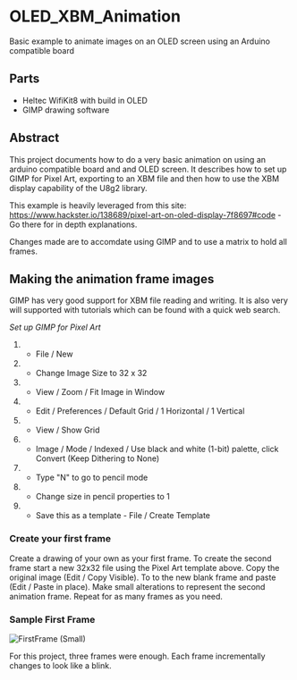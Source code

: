 # OLED_XBM_Animation
Basic example to animate images on an OLED screen using an Arduino compatible board

## Parts
* Heltec WifiKit8 with build in OLED
* GIMP drawing software

## Abstract
This project documents how to do a very basic animation on using an arduino compatible board and and OLED screen.  It describes how to set up GIMP for Pixel Art, exporting to an XBM file and then how to use the XBM display capability of the U8g2 library.

This example is heavily leveraged from this site:  https://www.hackster.io/138689/pixel-art-on-oled-display-7f8697#code - Go there for in depth explanations.

Changes made are to accomdate using GIMP and to use a matrix to hold all frames.

## Making the animation frame images
GIMP has very good support for XBM file reading and writing.  It is also very will supported with tutorials which can be found with a quick web search.  

*Set up GIMP for Pixel Art*
1. - File / New 
2. - Change Image Size to 32 x 32
3. - View / Zoom / Fit Image in Window
4. - Edit / Preferences / Default Grid / 1 Horizontal / 1 Vertical
5. - View / Show Grid
6. - Image / Mode / Indexed / Use black and white (1-bit) palette, click Convert (Keep Dithering to None)
7. - Type "N" to go to pencil mode
8. - Change size in pencil properties to 1
9. - Save this as a template - File / Create Template

### Create your first frame

Create a drawing of your own as your first frame.  To create the second frame start a new 32x32 file using the Pixel Art template above.  Copy the original image (Edit / Copy Visible).  To to the new blank frame and paste (Edit / Paste in place). Make small alterations to represent the second animation frame.  Repeat for as many frames as you need.

### Sample First Frame

![FirstFrame (Small)](https://user-images.githubusercontent.com/31633408/84603493-bb802200-ae43-11ea-8c71-32afef912d5a.png)

For this project, three frames were enough.  Each frame incrementally changes to look like a blink.





